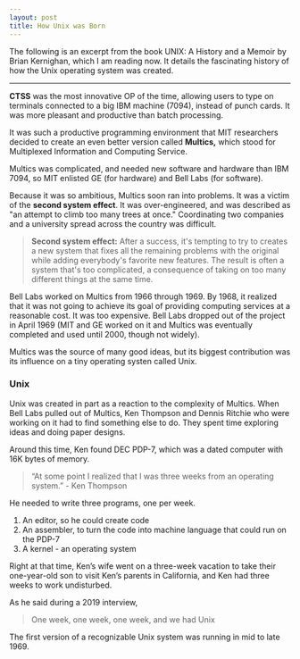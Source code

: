 ```yaml
---
layout: post
title: How Unix was Born
---
```


The following is an excerpt from the book UNIX: A History and a Memoir by Brian Kernighan, which I am reading now. It details the fascinating history of how the Unix operating system was created.

---

**CTSS** was the most innovative OP of the time, allowing users to type on terminals connected to a big IBM machine (7094), instead of punch cards. It was more pleasant and productive than batch processing.

It was such a productive programming environment that MIT researchers decided to create an even better version called **Multics,** which stood for Multiplexed Information and Computing Service.

Multics was complicated, and needed new software and hardware than IBM 7094, so MIT enlisted GE (for hardware) and Bell Labs (for software).

Because it was so ambitious, Multics soon ran into problems. It was a victim of the **second system effect**. It was over-engineered, and was described as "an attempt to climb too many trees at once." Coordinating two companies and a university spread across the country was difficult. 

> **Second system effect:** After a success, it's tempting to try to creates a new system that fixes all the remaining problems with the original while adding everybody's favorite new features. The result is often a system that's too complicated, a consequence of taking on too many different things at the same time. 

Bell Labs worked on Multics from 1966 through 1969. By 1968, it realized that it was not going to achieve its goal of providing computing services at a reasonable cost. It was too expensive. Bell Labs dropped out of the project in April 1969 (MIT and GE worked on it and Multics was eventually completed and used until 2000, though not widely).

Multics was the source of many good ideas, but its biggest contribution was its influence on a tiny operating systen called Unix. 

###  Unix

Unix was created in part as a reaction to the complexity of Multics. When Bell Labs pulled out of Multics, Ken Thompson and Dennis Ritchie who were working on it had to find something else to do. They spent time exploring ideas and doing paper designs. 

Around this time, Ken found DEC PDP-7, which was a dated computer with 16K bytes of memory. 

> “At some point I realized that I was three weeks from an operating system.” - Ken Thompson

He needed to write three programs, one per week.
1. An editor, so he could create code
2. An assembler, to turn the code into machine language that could run on the PDP-7
3. A kernel - an operating system

Right at that time, Ken’s wife went on a three-week vacation to take their one-year-old son to visit Ken’s parents in California, and Ken had three weeks to work undisturbed.

As he said during a 2019 interview, 

> One week, one week, one week, and we had Unix

The first version of a recognizable Unix system was running in mid to late 1969. 
